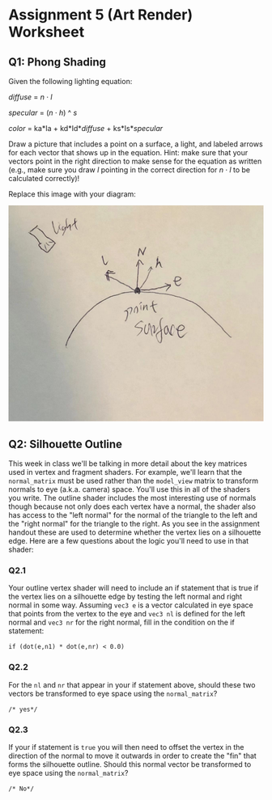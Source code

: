# Assignment 5 (Art Render) Worksheet

## Q1: Phong Shading

Given the following lighting equation:

*diffuse* = *n* &middot; *l*

*specular* = (*n* &middot; *h*) ^ *s*

*color* = ka\*Ia + kd\*Id\**diffuse* + ks\*Is\**specular*

Draw a picture that includes a point on a surface, a light, and labeled arrows
for each vector that shows up in the equation. Hint: make sure that your
vectors point in the right direction to make sense for the equation as written
(e.g., make sure you draw *l* pointing in the correct direction for *n*
&middot; *l* to be calculated correctly)!

Replace this image with your diagram:

![](./img/light.png)


## Q2: Silhouette Outline

This week in class we'll be talking in more detail about the key matrices used
in vertex and fragment shaders. For example, we'll learn that the
`normal_matrix` must be used rather than the `model_view` matrix to transform
normals to eye (a.k.a. camera) space. You'll use this in all of the shaders
you write. The outline shader includes the most interesting use of normals
though because not only does each vertex have a normal, the shader also has
access to the "left normal" for the normal of the triangle to the left and the
"right normal" for the triangle to the right. As you see in the assignment
handout these are used to determine whether the vertex lies on a silhouette
edge. Here are a few questions about the logic you'll need to use in that
shader:

### Q2.1
Your outline vertex shader will need to include an if statement that is true
if the vertex lies on a silhouette edge by testing the left normal and right
normal in some way. Assuming `vec3 e` is a vector calculated in eye space
that points from the vertex to the eye and `vec3 nl` is defined for the left
normal and `vec3 nr` for the right normal, fill in the condition on the if
statement:

```
if (dot(e,n1) * dot(e,nr) < 0.0)
```

### Q2.2
For the `nl` and `nr` that appear in your if statement above, should these two
vectors be transformed to eye space using the `normal_matrix`?

```
/* yes*/
```

### Q2.3
If your if statement is `true` you will then need to offset the vertex in the
direction of the normal to move it outwards in order to create the "fin" that
forms the silhouette outline. Should this normal vector be transformed to eye
space using the `normal_matrix`?

```
/* No*/
```
